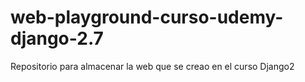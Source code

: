 # web-playground-curso-udemy-django-2.7
Repositorio para almacenar la web que se creao en el curso Django2
